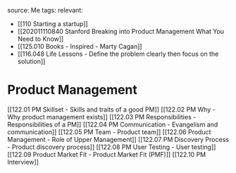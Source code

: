 source: Me
tags: 
relevant:
- [[110 Starting a startup]]
- [[202011110840 Stanford Breaking into Product Management What You Need to Know]]
- [[125.010 Books - Inspired - Marty Cagan]]
- [[116.048 Life Lessons - Define the problem clearly then focus on the solution]]

# Product Management

[[122.01 PM Skillset - Skills and traits of a good PM]]
[[122.02 PM Why - Why product management exists]]
[[122.03 PM Responsibilities - Responsibilities of a PM]]
[[122.04 PM Communication - Evangelism and communication]]
[[122.05 PM Team - Product team]]
[[122.06 Product Management - Role of Upper Management]]
[[122.07 PM Discovery Process - Product discovery process]]
[[122.08 PM User Testing - User testing]]
[[122.09 Product Market Fit - Product Market Fit (PMF)]]
[[122.10 PM Interview]]
